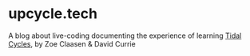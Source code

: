 # upcycle.tech

A blog about live-coding documenting the experience of learning [Tidal Cycles](https://tidalcycles.org), by Zoe Claasen & David Currie
